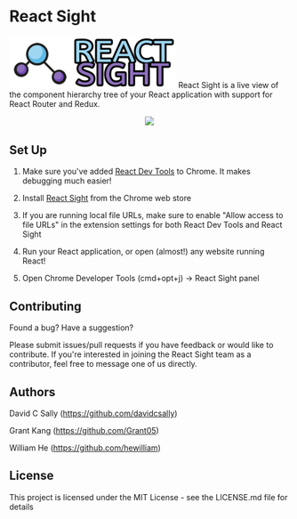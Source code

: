 # React Sight
<img src="/assets/sidewaylogo4.png" width="300"/>
React Sight is a live view of the component hierarchy tree of your React application with support for React Router and Redux.

<p align="center">
  <img src="/assets/testingDEMO.gif">
</p>

## Set Up
1. Make sure you've added [React Dev Tools](https://chrome.google.com/webstore/detail/react-developer-tools/fmkadmapgofadopljbjfkapdkoienihi) to Chrome. It makes debugging much easier!

2. Install [React Sight](https://chrome.google.com/webstore/detail/react-sight/aalppolilappfakpmdfdkpppdnhpgifn) from the Chrome web store

3. If you are running local file URLs, make sure to enable "Allow access to file URLs" in the extension settings for both React Dev Tools and React Sight

4. Run your React application, or open (almost!) any website running React!

5. Open Chrome Developer Tools (cmd+opt+j) -> React Sight panel

## Contributing

Found a bug? Have a suggestion?

Please submit issues/pull requests if you have feedback or would like to contribute. If you're interested in joining the React Sight team as a contributor, feel free to message one of us directly.

## Authors

David C Sally (https://github.com/davidcsally)

Grant Kang (https://github.com/Grant05)

William He (https://github.com/hewilliam)

## License

This project is licensed under the MIT License - see the LICENSE.md file for details
